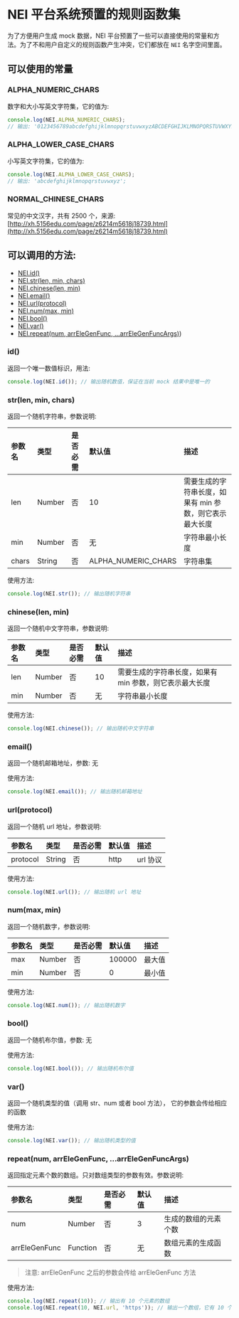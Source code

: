# NEI 平台系统预置的规则函数集

为了方便用户生成 mock 数据，NEI 平台预置了一些可以直接使用的常量和方法。为了不和用户自定义的规则函数产生冲突，它们都放在 `NEI` 名字空间里面。

## 可以使用的常量

### ALPHA_NUMERIC_CHARS

数字和大小写英文字符集，它的值为:

```js
console.log(NEI.ALPHA_NUMERIC_CHARS);
// 输出: '0123456789abcdefghijklmnopqrstuvwxyzABCDEFGHIJKLMNOPQRSTUVWXYZ'
```

### ALPHA_LOWER_CASE_CHARS

小写英文字符集，它的值为:

```js
console.log(NEI.ALPHA_LOWER_CASE_CHARS);
// 输出: 'abcdefghijklmnopqrstuvwxyz';
```

### NORMAL_CHINESE_CHARS

常见的中文汉字，共有 2500 个，来源: [http://xh.5156edu.com/page/z6214m5618j18739.html](http://xh.5156edu.com/page/z6214m5618j18739.html)


## 可以调用的方法:

* [NEI.id()](#id)
* [NEI.str(len, min, chars)](#strlen-min-chars)
* [NEI.chinese(len, min)](#chineselen-min)
* [NEI.email()](#email)
* [NEI.url(protocol)](#urlprotocol)
* [NEI.num(max, min)](#numax-min)
* [NEI.bool()](#bool)
* [NEI.var()](#var)
* [NEI.repeat(num, arrEleGenFunc, ...arrEleGenFuncArgs)](#repeatnum-arrelegenfunc-arrelegenfuncargs))

### id()
返回一个唯一数值标识，用法:

```js
console.log(NEI.id()); // 输出随机数值，保证在当前 mock 结果中是唯一的
```

### str(len, min, chars)
返回一个随机字符串，参数说明:

| 参数名 | 类型 | 是否必需 | 默认值 | 描述 |
| :--- | :--- | :--- | :--- | :--- |
| len | Number | 否 | 10 | 需要生成的字符串长度，如果有 min 参数，则它表示最大长度 |
| min | Number | 否 | 无 | 字符串最小长度 |
| chars | String | 否 | ALPHA_NUMERIC_CHARS | 字符串集 |

使用方法:

```js
console.log(NEI.str()); // 输出随机字符串
```

### chinese(len, min)
返回一个随机中文字符串，参数说明:

| 参数名 | 类型 | 是否必需 | 默认值 | 描述 |
| :--- | :--- | :--- | :--- | :--- |
| len | Number | 否 | 10 | 需要生成的字符串长度，如果有 min 参数，则它表示最大长度 |
| min | Number | 否 | 无 | 字符串最小长度 |

使用方法:

```js
console.log(NEI.chinese()); // 输出随机中文字符串
```

### email()
返回一个随机邮箱地址，参数: 无

使用方法:

```js
console.log(NEI.email()); // 输出随机邮箱地址
```

### url(protocol)
返回一个随机 url 地址，参数说明:

| 参数名 | 类型 | 是否必需 | 默认值 | 描述 |
| :--- | :--- | :--- | :--- | :--- |
| protocol | String | 否 | http |  url 协议 |

使用方法:

```js
console.log(NEI.url()); // 输出随机 url 地址
```

### num(max, min)
返回一个随机数字，参数说明:

| 参数名 | 类型 | 是否必需 | 默认值 | 描述 |
| :--- | :--- | :--- | :--- | :--- |
| max | Number | 否 | 100000 |  最大值 |
| min | Number | 否 | 0 |  最小值 |

使用方法:

```js
console.log(NEI.num()); // 输出随机数字
```

### bool()
返回一个随机布尔值，参数: 无

使用方法:

```js
console.log(NEI.bool()); // 输出随机布尔值
```

### var()
返回一个随机类型的值（调用 str、num 或者 bool 方法）， 它的参数会传给相应的函数

使用方法:

```js
console.log(NEI.var()); // 输出随机类型的值
```

### repeat(num, arrEleGenFunc, ...arrEleGenFuncArgs)

返回指定元素个数的数组。只对数组类型的参数有效。参数说明:

| 参数名 | 类型 | 是否必需 | 默认值 | 描述 |
| :--- | :--- | :--- | :--- | :--- |
| num | Number | 否 | 3 | 生成的数组的元素个数 |
| arrEleGenFunc | Function | 否 | 无 | 数组元素的生成函数 |

> 注意: arrEleGenFunc 之后的参数会传给 arrEleGenFunc 方法

使用方法:

```js
console.log(NEI.repeat(10)); // 输出有 10 个元素的数组
console.log(NEI.repeat(10, NEI.url, 'https')); // 输出一个数组，它有 10 个元素，每个元素是一个 url 地址，并且 url 的协议是 https
```


